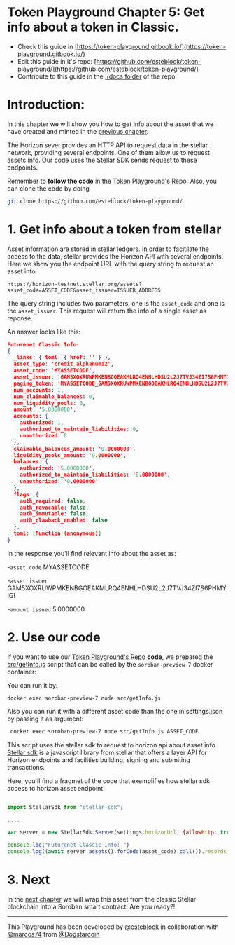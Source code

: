 # Token Playground Chapter 5:  Get info about a token in Classic.


- Check this guide in [https://token-playground.gitbook.io/](https://token-playground.gitbook.io/)
- Edit this guide in it's repo: [https://github.com/esteblock/token-playground/](https://github.com/esteblock/token-playground/)
- Contribute to this guide in the [./docs folder](https://github.com/esteblock/token-playground/tree/main/docs) of the repo

# Introduction:


In this chapter we will  show you how to get info about the asset that we have created and minted in the [previous chapter](4_issue_and_mint_asset_in_stellar.md). 

The Horizon sever provides an HTTP API to request data in the stellar network, providing  several endpoints.  One of them allow us to request assets info. Our code uses the Stellar SDK sends request to these endpoints.

Remember to **follow the code** in the [Token Playground's Repo](https://github.com/esteblock/token-playground/). Also, you can clone the code by doing

```bash
git clone https://github.com/esteblock/token-playground/
```

# 1. Get info about a token from stellar  

Asset information are stored in stellar ledgers. In order to facitilate the access to the data, stellar provides the Horizon API with several endpoints. Here we show you the endpoint URL with the query string to request an asset info. 

```
https://horizon-testnet.stellar.org/assets?asset_code=ASSET_CODE&asset_issuer=ISSUER_ADDRESS
```

The query string includes two parameters, one is the `asset_code` and one is the `asset_issuer`. This request will return the info of a single asset as reponse. 

An answer looks like this:

```json
Futurenet Classic Info: 
{
  _links: { toml: { href: '' } },
  asset_type: 'credit_alphanum12',
  asset_code: 'MYASSETCODE',
  asset_issuer: 'GAM5XOXRUWPMKENBGOEAKMLRQ4ENHLHDSU2L2J7TVJ34ZI7S6PHMYIGI',
  paging_token: 'MYASSETCODE_GAM5XOXRUWPMKENBGOEAKMLRQ4ENHLHDSU2L2J7TVJ34ZI7S6PHMYIGI_credit_alphanum12',
  num_accounts: 1,
  num_claimable_balances: 0,
  num_liquidity_pools: 0,
  amount: '5.0000000',
  accounts: {
    authorized: 1,
    authorized_to_maintain_liabilities: 0,
    unauthorized: 0
  },
  claimable_balances_amount: '0.0000000',
  liquidity_pools_amount: '0.0000000',
  balances: {
    authorized: '5.0000000',
    authorized_to_maintain_liabilities: '0.0000000',
    unauthorized: '0.0000000'
  },
  flags: {
    auth_required: false,
    auth_revocable: false,
    auth_immutable: false,
    auth_clawback_enabled: false
  },
  toml: [Function (anonymous)]
}

```

In the response you'll find relevant info  about the asset as:

-`asset code`    MYASSETCODE

-`asset issuer`  GAM5XOXRUWPMKENBGOEAKMLRQ4ENHLHDSU2L2J7TVJ34ZI7S6PHMYIGI

-`amount issued` 5.0000000



# 2. Use our code


If you want to use our [Token Playground's Repo](https://github.com/esteblock/token-playground/) **code**, we prepared the [src/getInfo.js](https://github.com/esteblock/token-playground/blob/main/src/getInfo.js) script that can be called by the `soroban-preview-7` docker container:

You can run it by:

```
docker exec soroban-preview-7 node src/getInfo.js
```

Also you can run it with a different asset code than the one in settings.json by passing it as argument:

```bash
 docker exec soroban-preview-7 node src/getInfo.js ASSET_CODE
```

This script uses the stellar sdk to request to horizon api about asset info. [Stellar sdk](https://github.com/stellar/js-stellar-sdk) is a javascript library from stellar that offers a layer API for Horizon endpoints and facilities building, signing and submiting transactions. 

Here, you'll find a fragmet of the code that exemplifies how stellar sdk access to horizon asset endpoint. 

```javascript

import StellarSdk from "stellar-sdk";

....

var server = new StellarSdk.Server(settings.horizonUrl, {allowHttp: true});

console.log("Futurenet Classic Info: ")
console.log((await server.assets().forCode(asset_code).call()).records[0])

```

# 3. Next

In the [next chapter](6_wrap_a_token_from_classic_to_soroban.md) we will wrap this asset from the classic Stellar blockchain into a Soroban smart contract. Are you ready?! 

___

This Playground has been developed by [@esteblock](https://github.com/esteblock/) in collaboration with [@marcos74](https://github.com/marcos74) from [@Dogstarcoin](https://github.com/Dogstarcoin)
